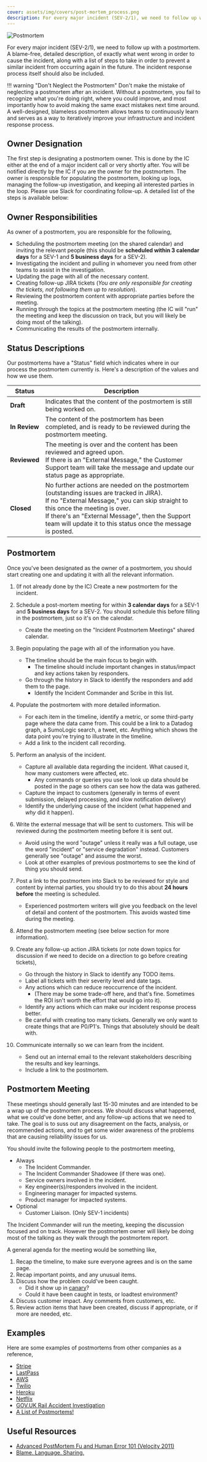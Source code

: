 ```yaml
---
cover: assets/img/covers/post-mortem_process.png
description: For every major incident (SEV-2/1), we need to follow up with a postmortem. A blame-free, detailed description, of exactly what went wrong in order to cause the incident, along with a list of steps to take in order to prevent a similar incident from occurring again in the future.
---
```

![Postmortem](../assets/img/headers/pagerduty_post_mortem.jpg)

For every major incident (SEV-2/1), we need to follow up with a postmortem. A blame-free, detailed description, of exactly what went wrong in order to cause the incident, along with a list of steps to take in order to prevent a similar incident from occurring again in the future. The incident response process itself should also be included.

!!! warning "Don't Neglect the Postmortem"
    Don't make the mistake of neglecting a postmortem after an incident. Without a postmortem, you fail to recognize what you're doing right, where you could improve, and most importantly how to avoid making the same exact mistakes next time around. A well-designed, blameless postmortem allows teams to continuously learn and serves as a way to iteratively improve your infrastructure and incident response process.

## Owner Designation
The first step is designating a postmortem owner. This is done by the IC either at the end of a major incident call or very shortly after. You will be notified directly by the IC if you are the owner for the postmortem. The owner is responsible for populating the postmortem, looking up logs, managing the follow-up investigation, and keeping all interested parties in the loop. Please use Slack for coordinating follow-up. A detailed list of the steps is available below:

## Owner Responsibilities
As owner of a postmortem, you are responsible for the following,

* Scheduling the postmortem meeting (on the shared calendar) and inviting the relevant people (this should be **scheduled within 3 calendar days** for a SEV-1 and **5 business days** for a SEV-2).
* Investigating the incident and pulling in whomever you need from other teams to assist in the investigation.
* Updating the page with all of the necessary content.
* Creating follow-up JIRA tickets (_You are only responsible for creating the tickets, not following them up to resolution_).
* Reviewing the postmortem content with appropriate parties before the meeting.
* Running through the topics at the postmortem meeting (the IC will "run" the meeting and keep the discussion on track, but you will likely be doing most of the talking).
* Communicating the results of the postmortem internally.

## Status Descriptions
Our postmortems have a "Status" field which indicates where in our process the postmortem currently is. Here's a description of the values and how we use them.

| Status | Description |
|-|-|
| **Draft** | Indicates that the content of the postmortem is still being worked on. |
| **In Review** | The content of the postmortem has been completed, and is ready to be reviewed during the postmortem meeting. |
| **Reviewed** | The meeting is over and the content has been reviewed and agreed upon.<br/>If there is an "External Message," the Customer Support team will take the message and update our status page as appropriate. |
| **Closed** | No further actions are needed on the postmortem (outstanding issues are tracked in JIRA).<br/>If no "External Message," you can skip straight to this once the meeting is over.<br/>If there's an "External Message", then the Support team will update it to this status once the message is posted. |

## Postmortem
Once you've been designated as the owner of a postmortem, you should start creating one and updating it with all the relevant information.

1. (If not already done by the IC) Create a new postmortem for the incident.

1. Schedule a post-mortem meeting for within **3 calendar days** for a SEV-1 and **5 business days** for a SEV-2. You should schedule this before filling in the postmortem, just so it's on the calendar.
    * Create the meeting on the "Incident Postmortem Meetings" shared calendar.

1. Begin populating the page with all of the information you have.
    * The timeline should be the main focus to begin with.
        * The timeline should include important changes in status/impact and key actions taken by responders.
    * Go through the history in Slack to identify the responders and add them to the page.
        * Identify the Incident Commander and Scribe in this list.

1. Populate the postmortem with more detailed information.
    * For each item in the timeline, identify a metric, or some third-party page where the data came from. This could be a link to a Datadog graph, a SumoLogic search, a tweet, etc. Anything which shows the data point you're trying to illustrate in the timeline.
    * Add a link to the incident call recording.

1. Perform an analysis of the incident.
    * Capture all available data regarding the incident. What caused it, how many customers were affected, etc.
        * Any commands or queries you use to look up data should be posted in the page so others can see how the data was gathered.
    * Capture the impact to customers (generally in terms of event submission, delayed processing, and slow notification delivery)
    * Identify the underlying cause of the incident (what happened and _why_ did it happen).

1. Write the external message that will be sent to customers. This will be reviewed during the postmortem meeting before it is sent out.
    * Avoid using the word "outage" unless it really was a full outage, use the word "incident" or "service degradation" instead. Customers generally see "outage" and assume the worst.
    * Look at other examples of previous postmortems to see the kind of thing you should send.

1. Post a link to the postmortem into Slack to be reviewed for style and content by internal parties, you should try to do this about **24 hours before** the meeting is scheduled.
    * Experienced postmortem writers will give you feedback on the level of detail and content of the postmortem. This avoids wasted time during the meeting.

1. Attend the postmortem meeting (see below section for more information).

1. Create any follow-up action JIRA tickets (or note down topics for discussion if we need to decide on a direction to go before creating tickets),
    * Go through the history in Slack to identify any TODO items.
    * Label all tickets with their severity level and date tags.
    * Any actions which can reduce reoccurrence of the incident.
        * (There may be some trade-off here, and that's fine. Sometimes the ROI isn't worth the effort that would go into it).
    * Identify any actions which can make our incident response process better.
    * Be careful with creating too many tickets. Generally we only want to create things that are P0/P1's. Things that absolutely should be dealt with.

1. Communicate internally so we can learn from the incident.
    * Send out an internal email to the relevant stakeholders describing the results and key learnings.
    * Include a link to the postmortem.

## Postmortem Meeting
These meetings should generally last 15-30 minutes and are intended to be a wrap up of the postmortem process. We should discuss what happened, what we could've done better, and any follow-up actions that we need to take. The goal is to suss out any disagreement on the facts, analysis, or recommended actions, and to get some wider awareness of the problems that are causing reliability issues for us.

You should invite the following people to the postmortem meeting,

* Always
    * The Incident Commander.
    * The Incident Commander Shadowee (if there was one).
    * Service owners involved in the incident.
    * Key engineer(s)/responders involved in the incident.
    * Engineering manager for impacted systems.
    * Product manager for impacted systems. 
* Optional
    * Customer Liaison. (Only SEV-1 incidents)

The Incident Commander will run the meeting, keeping the discussion focused and on track. However the postmortem owner will likely be doing most of the talking as they walk through the postmortem report.

A general agenda for the meeting would be something like,

1. Recap the timeline, to make sure everyone agrees and is on the same page.
1. Recap important points, and any unusual items.
1. Discuss how the problem could've been caught.
    * Did it show up in [canary](https://www.pagerduty.com/blog/continuous-build-break-fix-fast#canary-releases)?
    * Could it have been caught in tests, or loadtest environment?
1. Discuss customer impact. Any comments from customers, etc.
1. Review action items that have been created, discuss if appropriate, or if more are needed, etc.

## Examples
Here are some examples of postmortems from other companies as a reference,

* [Stripe](https://support.stripe.com/questions/outage-postmortem-2015-10-08-utc)
* [LastPass](https://blog.lastpass.com/2015/06/lastpass-security-notice.html/comment-page-2/)
* [AWS](https://aws.amazon.com/message/5467D2/)
* [Twilio](https://www.twilio.com/blog/2013/07/billing-incident-post-mortem-breakdown-analysis-and-root-cause.html)
* [Heroku](https://status.heroku.com/incidents/151)
* [Netflix](http://techblog.netflix.com/2012/10/post-mortem-of-october-222012-aws.html)
* [GOV.UK Rail Accident Investigation](https://www.gov.uk/government/publications/kyle-beck-safety-digest/near-miss-at-kyle-beck-3-august-2016)
* [A List of Postmortems!](https://github.com/danluu/post-mortems)

## Useful Resources

* [Advanced PostMortem Fu and Human Error 101 (Velocity 2011)](http://www.slideshare.net/jallspaw/advanced-postmortem-fu-and-human-error-101-velocity-2011)
* [Blame. Language. Sharing.](http://fractio.nl/2015/10/30/blame-language-sharing/)
